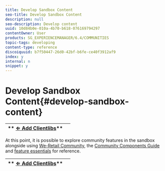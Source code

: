 ```yaml
---
title: Develop Sandbox Content
seo-title: Develop Sandbox Content
description: null
seo-description: Develop content 
uuid: 10d84b0e-010a-4b70-b618-076169794297
contentOwner: User
products: SG_EXPERIENCEMANAGER/6.4/COMMUNITIES
topic-tags: developing
content-type: reference
discoiquuid: b7f50447-26d0-42bf-b6fe-ce40f3912af9
index: y
internal: n
snippet: y
---
```


# Develop Sandbox Content{#develop-sandbox-content}

| ** [⇐ Add Clientlibs](../../communities/using/add-clientlibs.md)** |  |
|---|---|

At this point, it is possible to explore community features in the sandbox alongside using [We-Retail Community](../../sites/developing/using/we-retail.md), the [Community Components Guide](../../communities/using/components-guide.md) and [feature essentials](../../communities/using/essentials.md) for reference.

| ** [⇐ Add Clientlibs](../../communities/using/add-clientlibs.md)** |  |
|---|---|


